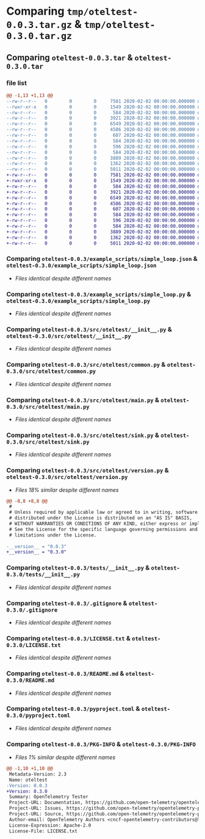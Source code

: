 # Comparing `tmp/oteltest-0.0.3.tar.gz` & `tmp/oteltest-0.3.0.tar.gz`

## Comparing `oteltest-0.0.3.tar` & `oteltest-0.3.0.tar`

### file list

```diff
@@ -1,13 +1,13 @@
--rw-r--r--   0        0        0     7581 2020-02-02 00:00:00.000000 oteltest-0.0.3/example_scripts/simple_loop.json
--rwxr-xr-x   0        0        0     1549 2020-02-02 00:00:00.000000 oteltest-0.0.3/example_scripts/simple_loop.py
--rw-r--r--   0        0        0      584 2020-02-02 00:00:00.000000 oteltest-0.0.3/src/oteltest/__init__.py
--rw-r--r--   0        0        0     3921 2020-02-02 00:00:00.000000 oteltest-0.0.3/src/oteltest/common.py
--rw-r--r--   0        0        0     6549 2020-02-02 00:00:00.000000 oteltest-0.0.3/src/oteltest/main.py
--rw-r--r--   0        0        0     4586 2020-02-02 00:00:00.000000 oteltest-0.0.3/src/oteltest/sink.py
--rw-r--r--   0        0        0      607 2020-02-02 00:00:00.000000 oteltest-0.0.3/src/oteltest/version.py
--rw-r--r--   0        0        0      584 2020-02-02 00:00:00.000000 oteltest-0.0.3/tests/__init__.py
--rw-r--r--   0        0        0      596 2020-02-02 00:00:00.000000 oteltest-0.0.3/.gitignore
--rw-r--r--   0        0        0      584 2020-02-02 00:00:00.000000 oteltest-0.0.3/LICENSE.txt
--rw-r--r--   0        0        0     3889 2020-02-02 00:00:00.000000 oteltest-0.0.3/README.md
--rw-r--r--   0        0        0     1362 2020-02-02 00:00:00.000000 oteltest-0.0.3/pyproject.toml
--rw-r--r--   0        0        0     5011 2020-02-02 00:00:00.000000 oteltest-0.0.3/PKG-INFO
+-rw-r--r--   0        0        0     7581 2020-02-02 00:00:00.000000 oteltest-0.3.0/example_scripts/simple_loop.json
+-rwxr-xr-x   0        0        0     1549 2020-02-02 00:00:00.000000 oteltest-0.3.0/example_scripts/simple_loop.py
+-rw-r--r--   0        0        0      584 2020-02-02 00:00:00.000000 oteltest-0.3.0/src/oteltest/__init__.py
+-rw-r--r--   0        0        0     3921 2020-02-02 00:00:00.000000 oteltest-0.3.0/src/oteltest/common.py
+-rw-r--r--   0        0        0     6549 2020-02-02 00:00:00.000000 oteltest-0.3.0/src/oteltest/main.py
+-rw-r--r--   0        0        0     4586 2020-02-02 00:00:00.000000 oteltest-0.3.0/src/oteltest/sink.py
+-rw-r--r--   0        0        0      607 2020-02-02 00:00:00.000000 oteltest-0.3.0/src/oteltest/version.py
+-rw-r--r--   0        0        0      584 2020-02-02 00:00:00.000000 oteltest-0.3.0/tests/__init__.py
+-rw-r--r--   0        0        0      596 2020-02-02 00:00:00.000000 oteltest-0.3.0/.gitignore
+-rw-r--r--   0        0        0      584 2020-02-02 00:00:00.000000 oteltest-0.3.0/LICENSE.txt
+-rw-r--r--   0        0        0     3889 2020-02-02 00:00:00.000000 oteltest-0.3.0/README.md
+-rw-r--r--   0        0        0     1362 2020-02-02 00:00:00.000000 oteltest-0.3.0/pyproject.toml
+-rw-r--r--   0        0        0     5011 2020-02-02 00:00:00.000000 oteltest-0.3.0/PKG-INFO
```

### Comparing `oteltest-0.0.3/example_scripts/simple_loop.json` & `oteltest-0.3.0/example_scripts/simple_loop.json`

 * *Files identical despite different names*

### Comparing `oteltest-0.0.3/example_scripts/simple_loop.py` & `oteltest-0.3.0/example_scripts/simple_loop.py`

 * *Files identical despite different names*

### Comparing `oteltest-0.0.3/src/oteltest/__init__.py` & `oteltest-0.3.0/src/oteltest/__init__.py`

 * *Files identical despite different names*

### Comparing `oteltest-0.0.3/src/oteltest/common.py` & `oteltest-0.3.0/src/oteltest/common.py`

 * *Files identical despite different names*

### Comparing `oteltest-0.0.3/src/oteltest/main.py` & `oteltest-0.3.0/src/oteltest/main.py`

 * *Files identical despite different names*

### Comparing `oteltest-0.0.3/src/oteltest/sink.py` & `oteltest-0.3.0/src/oteltest/sink.py`

 * *Files identical despite different names*

### Comparing `oteltest-0.0.3/src/oteltest/version.py` & `oteltest-0.3.0/src/oteltest/version.py`

 * *Files 18% similar despite different names*

```diff
@@ -8,8 +8,8 @@
 #
 # Unless required by applicable law or agreed to in writing, software
 # distributed under the License is distributed on an "AS IS" BASIS,
 # WITHOUT WARRANTIES OR CONDITIONS OF ANY KIND, either express or implied.
 # See the License for the specific language governing permissions and
 # limitations under the License.
 
-__version__ = "0.0.3"
+__version__ = "0.3.0"
```

### Comparing `oteltest-0.0.3/tests/__init__.py` & `oteltest-0.3.0/tests/__init__.py`

 * *Files identical despite different names*

### Comparing `oteltest-0.0.3/.gitignore` & `oteltest-0.3.0/.gitignore`

 * *Files identical despite different names*

### Comparing `oteltest-0.0.3/LICENSE.txt` & `oteltest-0.3.0/LICENSE.txt`

 * *Files identical despite different names*

### Comparing `oteltest-0.0.3/README.md` & `oteltest-0.3.0/README.md`

 * *Files identical despite different names*

### Comparing `oteltest-0.0.3/pyproject.toml` & `oteltest-0.3.0/pyproject.toml`

 * *Files identical despite different names*

### Comparing `oteltest-0.0.3/PKG-INFO` & `oteltest-0.3.0/PKG-INFO`

 * *Files 1% similar despite different names*

```diff
@@ -1,10 +1,10 @@
 Metadata-Version: 2.3
 Name: oteltest
-Version: 0.0.3
+Version: 0.3.0
 Summary: OpenTelemetry Tester
 Project-URL: Documentation, https://github.com/open-telemetry/opentelemetry-python#readme
 Project-URL: Issues, https://github.com/open-telemetry/opentelemetry-python/issues
 Project-URL: Source, https://github.com/open-telemetry/opentelemetry-python/
 Author-email: OpenTelemetry Authors <cncf-opentelemetry-contributors@lists.cncf.io>
 License-Expression: Apache-2.0
 License-File: LICENSE.txt
```

